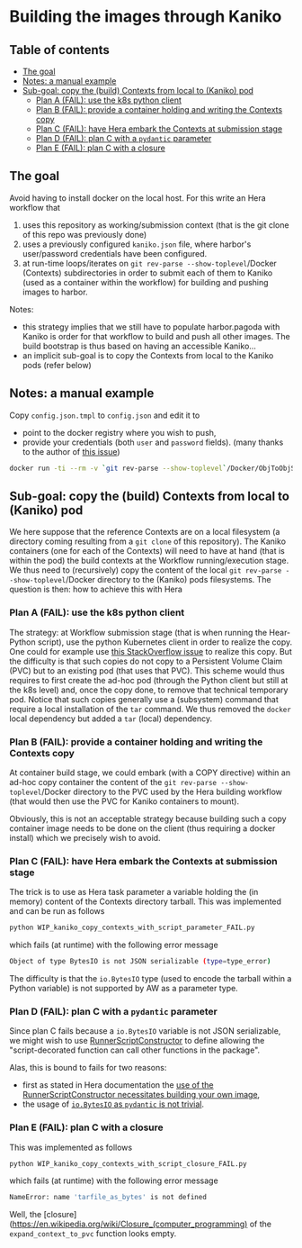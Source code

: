 # Building the images through Kaniko<!-- omit from toc -->

## Table of contents<!-- omit from toc -->

- [The goal](#the-goal)
- [Notes: a manual example](#notes-a-manual-example)
- [Sub-goal: copy the (build) Contexts from local to (Kaniko) pod](#sub-goal-copy-the-build-contexts-from-local-to-kaniko-pod)
  - [Plan A (FAIL): use the k8s python client](#plan-a-fail-use-the-k8s-python-client)
  - [Plan B (FAIL): provide a container holding and writing the Contexts copy](#plan-b-fail-provide-a-container-holding-and-writing-the-contexts-copy)
  - [Plan C (FAIL): have Hera embark the Contexts at submission stage](#plan-c-fail-have-hera-embark-the-contexts-at-submission-stage)
  - [Plan D (FAIL): plan C with a `pydantic` parameter](#plan-d-fail-plan-c-with-a-pydantic-parameter)
  - [Plan E (FAIL): plan C with a closure](#plan-e-fail-plan-c-with-a-closure)

## The goal

Avoid having to install docker on the local host. For this write an Hera workflow that

1. uses this repository as working/submission context (that is the git clone of this repo was previously done)
2. uses a previously configured `kaniko.json` file, where harbor's user/password credentials have been configured. 
3. at run-time loops/iterates on `git rev-parse --show-toplevel`/Docker (Contexts) subdirectories in order to submit each of them to Kaniko (used as a container within the workflow) for building and pushing images to harbor. 

Notes:

- this strategy implies that we still have to populate harbor.pagoda with Kaniko is order for that workflow to build and push all other images. The build bootstrap is thus based on having an accessible Kaniko...
- an implicit sub-goal is to copy the Contexts from local to the Kaniko pods (refer below)

## Notes: a manual example

Copy `config.json.tmpl` to `config.json` and edit it to

- point to the docker registry where you wish to push,
- provide your credentials (both `user` and `password` fields).
(many thanks to the author of [this issue](https://github.com/GoogleContainerTools/kaniko/issues/887))

```bash
docker run -ti --rm -v `git rev-parse --show-toplevel`/Docker/ObjToObjScaleOffsetContext:/workspace -v `pwd`/kaniko.json:/kaniko/.docker/config.json:ro gcr.io/kaniko-project/executor:latest --dockerfile=dockerfile --destination=harbor.pagoda.os.univ-lyon1.fr/vcity/grim/objtoobjscaleoffset:2.0
```

## Sub-goal: copy the (build) Contexts from local to (Kaniko) pod

We here suppose that the reference Contexts are on a local filesystem (a directory coming resulting from a `git clone` of this repository).
The Kaniko containers (one for each of the Contexts) will need to have at hand (that is within the pod) the build contexts at the Workflow running/execution stage.
We thus need to (recursively) copy the content of the local `git rev-parse --show-toplevel`/Docker directory to the (Kaniko) pods filesystems.
The question is then: how to achieve this with Hera

### Plan A (FAIL): use the k8s python client

The strategy: at Workflow submission stage (that is when running the Hear-Python script), use the python Kubernetes client in order to realize the copy.
One could for example use [this StackOverflow issue](https://stackoverflow.com/questions/59703610/copy-file-from-pod-to-host-by-using-kubernetes-python-client) to realize this copy.
But the difficulty is that such copies do not copy to a Persistent Volume Claim (PVC) but to an existing pod (that uses that PVC). This scheme would thus requires to first create the ad-hoc pod (through the Python client but still at the k8s level) and, once the copy done, to remove that technical temporary pod.
Notice that such copies generally use a (subsystem) command that require a local installation of the `tar` command.
We thus removed the `docker` local dependency but added a `tar` (local) dependency.

### Plan B (FAIL): provide a container holding and writing the Contexts copy

At container build stage, we could embark (with a COPY directive) within an ad-hoc copy container the content of the `git rev-parse --show-toplevel`/Docker directory to the PVC used by the Hera building workflow (that would then use the PVC for Kaniko containers to mount).

Obviously, this is not an acceptable strategy because building such a copy container image needs to be done on the client (thus requiring a docker install) which we precisely wish to avoid.

### Plan C (FAIL): have Hera embark the Contexts at submission stage

The trick is to use as Hera task parameter a variable holding the (in memory) content of the Contexts directory tarball. This was implemented and can be run as follows

```bash
python WIP_kaniko_copy_contexts_with_script_parameter_FAIL.py
```

which fails (at runtime) with the following error message

```bash
Object of type BytesIO is not JSON serializable (type=type_error)
```

The difficulty is that the `io.BytesIO` type (used to encode the tarball within a Python variable) is not supported by AW as a parameter type.

### Plan D (FAIL): plan C with a `pydantic` parameter

Since plan C fails because a `io.BytesIO` variable is not JSON serializable, we might wish to use [RunnerScriptConstructor](https://hera.readthedocs.io/en/5.14.0/user-guides/scripts/#runnerscriptconstructor) to define allowing the "script-decorated function can call other functions in the package".

Alas, this is bound to fails for two reasons:

- first as stated in Hera documentation the [use of the RunnerScriptConstructor necessitates building your own image](https://hera.readthedocs.io/en/5.14.0/user-guides/scripts/#runnerscriptconstructor),
- the usage of [`io.BytesIO` as `pydantic` is not trivial](https://github.com/pydantic/pydantic/issues/5443).

### Plan E (FAIL): plan C with a closure

This was implemented as follows

```bash
python WIP_kaniko_copy_contexts_with_script_closure_FAIL.py
```

which fails (at runtime) with the following error message

```bash
NameError: name 'tarfile_as_bytes' is not defined
```

Well, the [closure](https://en.wikipedia.org/wiki/Closure_(computer_programming) of the `expand_context_to_pvc` function looks empty.


